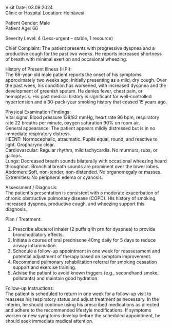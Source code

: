 Visit Date: 03.09.2024  
Clinic or Hospital Location: Heinävesi  

Patient Gender: Male  
Patient Age: 66  

Severity Level: 4 (Less-urgent – stable, 1 resource)

Chief Complaint: The patient presents with progressive dyspnea and a productive cough for the past two weeks. He reports increased shortness of breath with minimal exertion and occasional wheezing.

History of Present Illness (HPI):  
The 66-year-old male patient reports the onset of his symptoms approximately two weeks ago, initially presenting as a mild, dry cough. Over the past week, his condition has worsened, with increased dyspnea and the development of greenish sputum. He denies fever, chest pain, or hemoptysis. His past medical history is significant for well-controlled hypertension and a 30-pack-year smoking history that ceased 15 years ago.

Physical Examination Findings:  
Vital signs: Blood pressure 138/82 mmHg, heart rate 96 bpm, respiratory rate 22 breaths per minute, oxygen saturation 90% on room air.  
General appearance: The patient appears mildly distressed but is in no immediate respiratory distress.  
HEENT: Normocephalic, atraumatic. Pupils equal, round, and reactive to light. Oropharynx clear.  
Cardiovascular: Regular rhythm, mild tachycardia. No murmurs, rubs, or gallops.  
Lungs: Decreased breath sounds bilaterally with occasional wheezing heard throughout. Bronchial breath sounds are prominent over the lower lobes.  
Abdomen: Soft, non-tender, non-distended. No organomegaly or masses.  
Extremities: No peripheral edema or cyanosis.  

Assessment / Diagnosis:  
The patient's presentation is consistent with a moderate exacerbation of chronic obstructive pulmonary disease (COPD). His history of smoking, increased dyspnea, productive cough, and wheezing support this diagnosis.  

Plan / Treatment:  
1. Prescribe albuterol inhaler (2 puffs q4h prn for dyspnea) to provide bronchodilatory effects.
2. Initiate a course of oral prednisone 40mg daily for 5 days to reduce airway inflammation.
3. Schedule a follow-up appointment in one week for reassessment and potential adjustment of therapy based on symptom improvement.
4. Recommend pulmonary rehabilitation referral for smoking cessation support and exercise training.
5. Advise the patient to avoid known triggers (e.g., secondhand smoke, pollutants) and maintain good hydration.

Follow-up Instructions:  
The patient is scheduled to return in one week for a follow-up visit to reassess his respiratory status and adjust treatment as necessary. In the interim, he should continue using his prescribed medications as directed and adhere to the recommended lifestyle modifications. If symptoms worsen or new symptoms develop before the scheduled appointment, he should seek immediate medical attention.